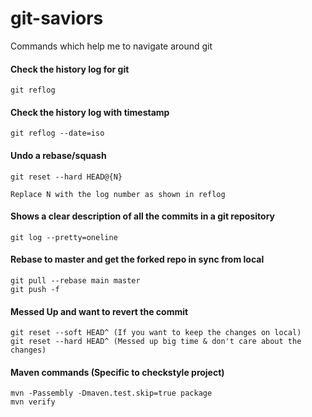 # git-saviors
Commands which help me to navigate around git

#### Check the history log for git
```
git reflog
```

#### Check the history log with timestamp
```
git reflog --date=iso
```

#### Undo a rebase/squash 
```
git reset --hard HEAD@{N}

Replace N with the log number as shown in reflog
```

#### Shows a clear description of all the commits in a git repository
```
git log --pretty=oneline
```

#### Rebase to master and get the forked repo in sync from local
```
git pull --rebase main master
git push -f
```

#### Messed Up and want to revert the commit
```
git reset --soft HEAD^ (If you want to keep the changes on local)
git reset --hard HEAD^ (Messed up big time & don't care about the changes)
```

#### Maven commands (Specific to checkstyle project)
```
mvn -Passembly -Dmaven.test.skip=true package
mvn verify
```
